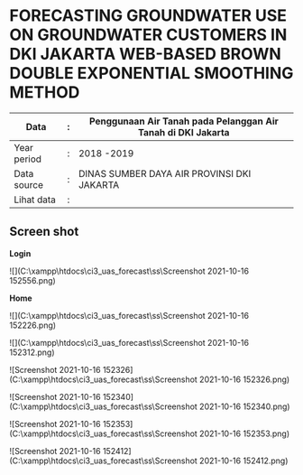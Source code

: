 # FORECASTING GROUNDWATER USE ON GROUNDWATER CUSTOMERS IN DKI JAKARTA WEB-BASED BROWN DOUBLE EXPONENTIAL SMOOTHING METHOD



| Data        | :    | Penggunaan Air Tanah pada Pelanggan Air Tanah di DKI Jakarta |
| ----------- | ---- | ------------------------------------------------------------ |
| Year period | :    | 2018 -2019                                                   |
| Data source | :    | DINAS SUMBER DAYA AIR PROVINSI DKI JAKARTA                   |
| Lihat data  | :    | [](https://data.jakarta.go.id/dataset/data-penggunaan-air-tanah-pada-pelanggan-air-tanah-di-dki-jakarta)<br />[](https://data.jakarta.go.id/dataset/data-penggunaan-air-tanah-pada-pelanggan-air-tanah-di-dki-jakarta-tahun-2019) |

## Screen shot

**Login**

![](C:\xampp\htdocs\ci3_uas_forecast\ss\Screenshot 2021-10-16 152556.png)

**Home**

![](C:\xampp\htdocs\ci3_uas_forecast\ss\Screenshot 2021-10-16 152226.png)



![](C:\xampp\htdocs\ci3_uas_forecast\ss\Screenshot 2021-10-16 152312.png)

![Screenshot 2021-10-16 152326](C:\xampp\htdocs\ci3_uas_forecast\ss\Screenshot 2021-10-16 152326.png)

![Screenshot 2021-10-16 152340](C:\xampp\htdocs\ci3_uas_forecast\ss\Screenshot 2021-10-16 152340.png)

![Screenshot 2021-10-16 152353](C:\xampp\htdocs\ci3_uas_forecast\ss\Screenshot 2021-10-16 152353.png)

![Screenshot 2021-10-16 152412](C:\xampp\htdocs\ci3_uas_forecast\ss\Screenshot 2021-10-16 152412.png)